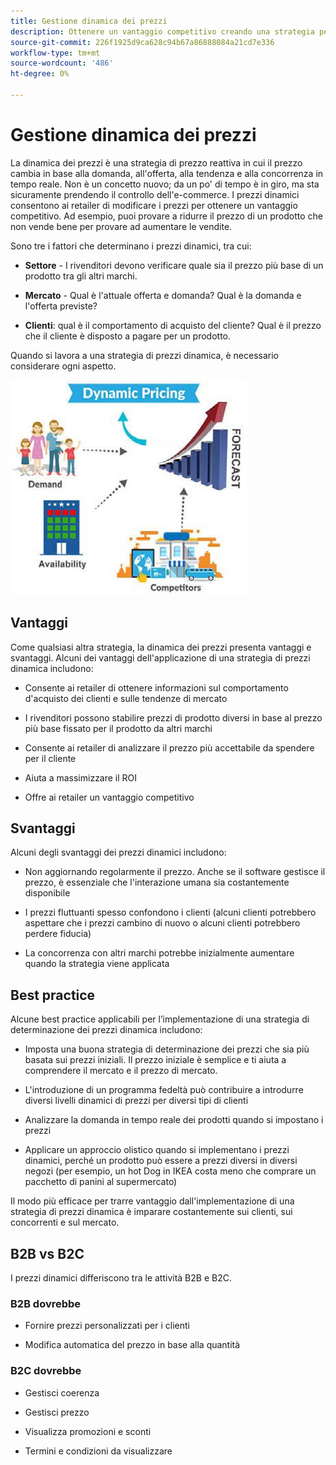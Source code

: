 ```yaml
---
title: Gestione dinamica dei prezzi
description: Ottenere un vantaggio competitivo creando una strategia per modificare dinamicamente i prezzi dei prodotti in base alle condizioni di mercato.
source-git-commit: 226f1925d9ca628c94b67a86888084a21cd7e336
workflow-type: tm+mt
source-wordcount: '486'
ht-degree: 0%

---
```



# Gestione dinamica dei prezzi

La dinamica dei prezzi è una strategia di prezzo reattiva in cui il prezzo cambia in base alla domanda, all&#39;offerta, alla tendenza e alla concorrenza in tempo reale. Non è un concetto nuovo; da un po&#39; di tempo è in giro, ma sta sicuramente prendendo il controllo dell&#39;e-commerce. I prezzi dinamici consentono ai retailer di modificare i prezzi per ottenere un vantaggio competitivo. Ad esempio, puoi provare a ridurre il prezzo di un prodotto che non vende bene per provare ad aumentare le vendite.

Sono tre i fattori che determinano i prezzi dinamici, tra cui:

- **Settore** - I rivenditori devono verificare quale sia il prezzo più base di un prodotto tra gli altri marchi.

- **Mercato** - Qual è l&#39;attuale offerta e domanda? Qual è la domanda e l&#39;offerta previste?

- **Clienti**: qual è il comportamento di acquisto del cliente? Qual è il prezzo che il cliente è disposto a pagare per un prodotto.

Quando si lavora a una strategia di prezzi dinamica, è necessario considerare ogni aspetto.

![Diagramma di determinazione dinamica dei prezzi](../../assets/playbooks/dynamic-pricing-diagram.png)

## Vantaggi

Come qualsiasi altra strategia, la dinamica dei prezzi presenta vantaggi e svantaggi. Alcuni dei vantaggi dell&#39;applicazione di una strategia di prezzi dinamica includono:

- Consente ai retailer di ottenere informazioni sul comportamento d&#39;acquisto dei clienti e sulle tendenze di mercato

- I rivenditori possono stabilire prezzi di prodotto diversi in base al prezzo più base fissato per il prodotto da altri marchi

- Consente ai retailer di analizzare il prezzo più accettabile da spendere per il cliente

- Aiuta a massimizzare il ROI

- Offre ai retailer un vantaggio competitivo

## Svantaggi

Alcuni degli svantaggi dei prezzi dinamici includono:

- Non aggiornando regolarmente il prezzo. Anche se il software gestisce il prezzo, è essenziale che l&#39;interazione umana sia costantemente disponibile

- I prezzi fluttuanti spesso confondono i clienti (alcuni clienti potrebbero aspettare che i prezzi cambino di nuovo o alcuni clienti potrebbero perdere fiducia)

- La concorrenza con altri marchi potrebbe inizialmente aumentare quando la strategia viene applicata

## Best practice

Alcune best practice applicabili per l’implementazione di una strategia di determinazione dei prezzi dinamica includono:

- Imposta una buona strategia di determinazione dei prezzi che sia più basata sui prezzi iniziali. Il prezzo iniziale è semplice e ti aiuta a comprendere il mercato e il prezzo di mercato.

- L&#39;introduzione di un programma fedeltà può contribuire a introdurre diversi livelli dinamici di prezzi per diversi tipi di clienti

- Analizzare la domanda in tempo reale dei prodotti quando si impostano i prezzi

- Applicare un approccio olistico quando si implementano i prezzi dinamici, perché un prodotto può essere a prezzi diversi in diversi negozi (per esempio, un hot Dog in IKEA costa meno che comprare un pacchetto di panini al supermercato)

Il modo più efficace per trarre vantaggio dall&#39;implementazione di una strategia di prezzi dinamica è imparare costantemente sui clienti, sui concorrenti e sul mercato.

## B2B vs B2C

I prezzi dinamici differiscono tra le attività B2B e B2C.

### B2B dovrebbe

- Fornire prezzi personalizzati per i clienti

- Modifica automatica del prezzo in base alla quantità

### B2C dovrebbe

- Gestisci coerenza

- Gestisci prezzo

- Visualizza promozioni e sconti

- Termini e condizioni da visualizzare
